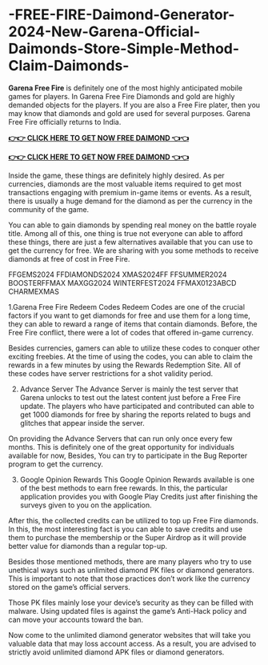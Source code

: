 # -FREE-FIRE-Daimond-Generator-2024-New-Garena-Official-Daimonds-Store-Simple-Method-Claim-Daimonds-

**Garena Free Fire** is definitely one of the most highly anticipated mobile games for players. In Garena Free Fire Diamonds and gold are highly demanded objects for the players. If you are also a Free Fire plater, then you may know that diamonds and gold are used for several purposes. Garena Free Fire officially returns to India.

**[👉👉 CLICK HERE TO GET NOW FREE DAIMOND 👈👈](https://ours.pandagift.xyz/freefire/)**

**[👉👉 CLICK HERE TO GET NOW FREE DAIMOND 👈👈](https://ours.pandagift.xyz/freefire/)**

Inside the game, these things are definitely highly desired. As per currencies, diamonds are the most valuable items required to get most transactions engaging with premium in-game items or events. As a result, there is usually a huge demand for the diamond as per the currency in the community of the game.

You can able to gain diamonds by spending real money on the battle royale title. Among all of this, one thing is true not everyone can able to afford these things, there are just a few alternatives available that you can use to get the currency for free. We are sharing with you some methods to receive diamonds at free of cost in Free Fire.

FFGEMS2024 FFDIAMONDS2024 XMAS2024FF FFSUMMER2024 BOOSTERFFMAX MAXGG2024 WINTERFEST2024 FFMAX0123ABCD CHARMEXMAS

1.Garena Free Fire Redeem Codes
Redeem Codes are one of the crucial factors if you want to get diamonds for free and use them for a long time, they can able to reward a range of items that contain diamonds. Before, the Free Fire conflict, there were a lot of codes that offered in-game currency.

Besides currencies, gamers can able to utilize these codes to conquer other exciting freebies. At the time of using the codes, you can able to claim the rewards in a few minutes by using the Rewards Redemption Site. All of these codes have server restrictions for a shot validity period.

2. Advance Server
The Advance Server is mainly the test server that Garena unlocks to test out the latest content just before a Free Fire update. The players who have participated and contributed can able to get 1000 diamonds for free by sharing the reports related to bugs and glitches that appear inside the server.

On providing the Advance Servers that can run only once every few months. This is definitely one of the great opportunity for individuals available for now, Besides, You can try to participate in the Bug Reporter program to get the currency.

3. Google Opinion Rewards
This Google Opinion Rewards available is one of the best methods to earn free rewards. In this, the particular application provides you with Google Play Credits just after finishing the surveys given to you on the application.

After this, the collected credits can be utilized to top up Free Fire diamonds. In this, the most interesting fact is you can able to save credits and use them to purchase the membership or the Super Airdrop as it will provide better value for diamonds than a regular top-up.

Besides those mentioned methods, there are many players who try to use unethical ways such as unlimited diamond PK files or diamond generators. This is important to note that those practices don’t work like the currency stored on the game’s official servers.

Those PK files mainly lose your device’s security as they can be filled with malware. Using updated files is against the game’s Anti-Hack policy and can move your accounts toward the ban.

Now come to the unlimited diamond generator websites that will take you valuable data that may loss account access. As a result, you are advised to strictly avoid unlimited diamond APK files or diamond generators.
